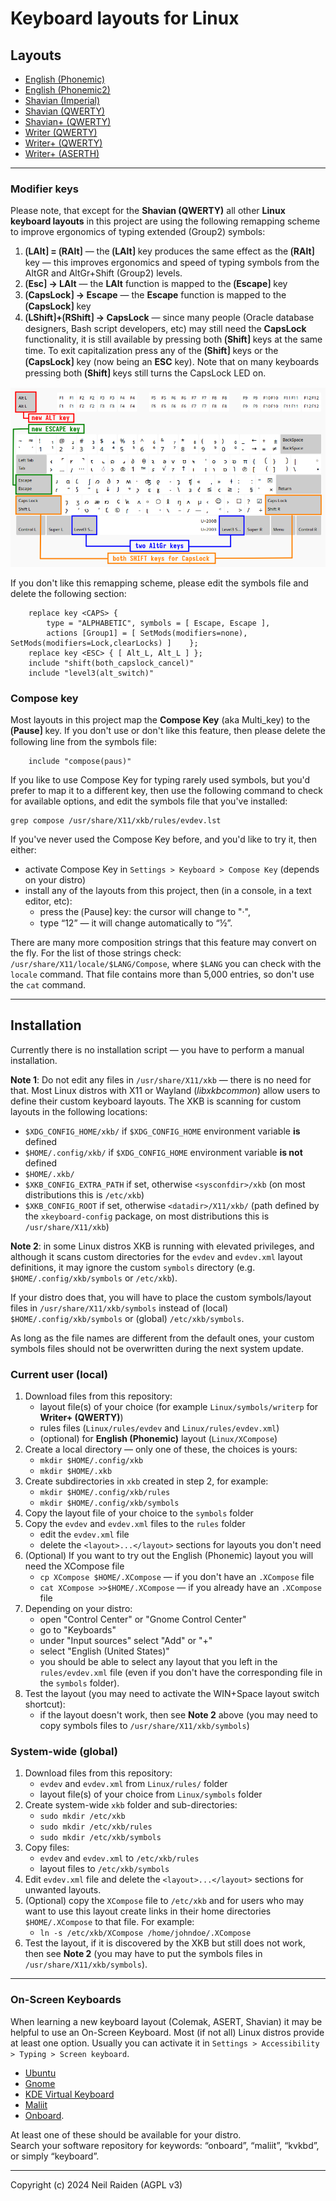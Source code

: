 # Keyboard layouts for Linux

## Layouts

 * [English (Phonemic)](docs/Phonemic.md)
 * [English (Phonemic2)](docs/Phonemic2.md)
 * [Shavian (Imperial)](docs/ShawImp.md)
 * [Shavian (QWERTY)](docs/ShawQ.md)
 * [Shavian+ (QWERTY)](docs/ShawPlus.md)
 * [Writer (QWERTY)](docs/Writer.md)
 * [Writer+ (QWERTY)](docs/WriterPlus.md)
 * [Writer+ (ASERTH)](docs/WriterASERT.md)

-----

### Modifier keys

Please note, that except for the **Shavian (QWERTY)** all other **Linux keyboard layouts** in this project are using the following remapping scheme to improve ergonomics of typing extended (Group2) symbols:

1. **⟮LAlt⟯ = ⟮RAlt⟯** — the **⟮LAlt⟯** key produces the same effect as the **⟮RAlt⟯** key — this improves ergonomics and speed of typing symbols from the AltGR and AltGr+Shift (Group2) levels.
2. **⟮Esc⟯ → LAlt** — the **LAlt** function is mapped to the **⟮Escape⟯** key
3. **⟮CapsLock⟯ → Escape** — the **Escape** function is mapped to the **⟮CapsLock⟯** key
4. **⟮LShift⟯+⟮RShift⟯ → CapsLock** — since many people (Oracle database designers, Bash script developers, etc) may still need the **CapsLock** functionality, it is still available by pressing both **⟮Shift⟯** keys at the same time. To exit capitalization press any of the **⟮Shift⟯** keys or the **⟮CapsLock⟯** key (now being an **ESC** key). Note that on many keyboards pressing both **⟮Shift⟯** keys still turns the CapsLock LED on.

![](docs/ModifierKeys.png)

If you don't like this remapping scheme, please edit the symbols file and delete the following section:
```
    replace key <CAPS> {
        type = "ALPHABETIC", symbols = [ Escape, Escape ],
        actions [Group1] = [ SetMods(modifiers=none), SetMods(modifiers=Lock,clearLocks) ]    };
    replace key <ESC> { [ Alt_L, Alt_L ] };
    include "shift(both_capslock_cancel)"
    include "level3(alt_switch)"
```

### Compose key

Most layouts in this project map the **Compose Key** (aka Multi_key) to the **⟮Pause⟯** key.
If you don't use or don't like this feature, then please delete the following line from the symbols file:
```
    include "compose(paus)"
```

If you like to use Compose Key for typing rarely used symbols, but you'd prefer to map it to a different key, then use the following command to check for available options, and edit the symbols file that you've installed:
```
grep compose /usr/share/X11/xkb/rules/evdev.lst
```

If you've never used the Compose Key before, and you'd like to try it, then either:

* activate Compose Key in `Settings > Keyboard > Compose Key` (depends on your distro)
* install any of the layouts from this project, then (in a console, in a text editor, etc):
    - press the ⟮Pause⟯ key: the cursor will change to "·", 
    - type “12” ­— it will change automatically to “½”. 

There are many more composition strings that this feature may convert on the fly. For the list of those strings check:
`/usr/share/X11/locale/$LANG/Compose`, where `$LANG` you can check with the `locale` command. That file contains more than 5,000 entries, so don't use the `cat` command.

-----

## Installation

Currently there is no installation script — you have to perform a manual installation.

**Note 1**: Do not edit any files in `/usr/share/X11/xkb` — there is no need for that. Most Linux distros with X11 or Wayland (_libxkbcommon_) allow users to define their custom keyboard layouts. The XKB is scanning for custom  layouts in the following locations:  

 * `$XDG_CONFIG_HOME/xkb/` if `$XDG_CONFIG_HOME` environment variable **is** defined  
 * `$HOME/.config/xkb/` if `$XDG_CONFIG_HOME` environment variable **is not** defined  
 * `$HOME/.xkb/`  
 * `$XKB_CONFIG_EXTRA_PATH` if set, otherwise `<sysconfdir>/xkb` (on most distributions this is `/etc/xkb`)  
 * `$XKB_CONFIG_ROOT` if set, otherwise `<datadir>/X11/xkb/` (path defined by the `xkeyboard-config` package, on most distributions this is `/usr/share/X11/xkb`)  

**Note 2**: in some Linux distros XKB is running with elevated privileges, and although it scans custom directories for the `evdev` and `evdev.xml` layout definitions, it may ignore the custom `symbols` directory (e.g. `$HOME/.config/xkb/symbols` or `/etc/xkb`).  

If your distro does that, you will have to place the custom symbols/layout files in `/usr/share/X11/xkb/symbols` instead of (local) `$HOME/.config/xkb/symbols` or (global) `/etc/xkb/symbols`.  

As long as the file names are different from the default ones, your custom symbols files should not be overwritten during the next system update.

### Current user (local)

1. Download files from this repository:
    * layout file(s) of your choice (for example `Linux/symbols/writerp` for **Writer+ (QWERTY)**)
    * rules files (`Linux/rules/evdev` and `Linux/rules/evdev.xml`)
    * (optional) for **English (Phonemic)** layout (`Linux/XCompose`)
2. Create a local directory — only one of these, the choices is yours:
    * `mkdir $HOME/.config/xkb`
    * `mkdir $HOME/.xkb`
3. Create subdirectories in `xkb` created in step 2, for example:
    * `mkdir $HOME/.config/xkb/rules`
    * `mkdir $HOME/.config/xkb/symbols`
4. Copy the layout file of your choice to the `symbols` folder
5. Copy the `evdev` and `evdev.xml` files to the `rules` folder
    * edit the `evdev.xml` file
    * delete the `<layout>...</layout>` sections for layouts you don't need
6. (Optional) If you want to try out the English (Phonemic) layout you will need the XCompose file
    * `cp XCompose $HOME/.XCompose` — if you don't have an `.XCompose` file
    * `cat XCompose >>$HOME/.XCompose` — if you already have an `.XCompose` file
7. Depending on your distro:
    * open "Control Center" or "Gnome Control Center"
    * go to "Keyboards"
    * under "Input sources" select "Add" or "+" 
    * select "English (United States)"
    * you should be able to select any layout that you left in the `rules/evdev.xml` file (even if you don't have the corresponding file in the `symbols` folder).
8. Test the layout (you may need to activate the WIN+Space layout switch shortcut):
    * if the layout doesn't work, then see **Note 2** above (you may need to copy symbols files to `/usr/share/X11/xkb/symbols`)

### System-wide (global)

1. Download files from this repository:
    * `evdev` and `evdev.xml` from `Linux/rules/` folder
    * layout file(s) of your choice from `Linux/symbols` folder
2. Create system-wide `xkb` folder and sub-directories:
    * `sudo mkdir /etc/xkb`
    * `sudo mkdir /etc/xkb/rules`
    * `sudo mkdir /etc/xkb/symbols`
3. Copy files:
    * `evdev` and `evdev.xml` to `/etc/xkb/rules`
    * layout files to `/etc/xkb/symbols`
4. Edit `evdev.xml` file and delete the `<layout>...</layout>` sections for unwanted layouts.
5. (Optional) copy the `XCompose` file to `/etc/xkb` and for users who may want to use this layout create links in their home directories `$HOME/.XCompose` to that file. For example:
    * `ln -s /etc/xkb/XCompose /home/johndoe/.XCompose`
6. Test the layout, if it is discovered by the XKB but still does not work, then see **Note 2** (you may have to put the symbols files in `/usr/share/X11/xkb/symbols`).

-----

### On-Screen Keyboards

When learning a new keyboard layout (Colemak, ASERT, Shavian) it may be helpful to use an On-Screen Keyboard.
Most (if not all) Linux distros provide at least one option. Usually you can activate it in `Settings > Accessibility > Typing > Screen keyboard`.

* [Ubuntu](https://help.ubuntu.com/stable/ubuntu-help/keyboard-osk.html.en)  
* [Gnome](https://help.gnome.org/users/gnome-help/stable/keyboard-osk.html.en)
* [KDE Virtual Keyboard](https://store.kde.org/p/1132203/)
* [Maliit](https://maliit.github.io/)
* [Onboard](https://launchpad.net/onboard).

At least one of these should be available for your distro.  
Search your software repository for keywords: “onboard”, “maliit”, “kvkbd”, or simply “keyboard”. 


-----
Copyright (c) 2024 Neil Raiden (AGPL v3)
